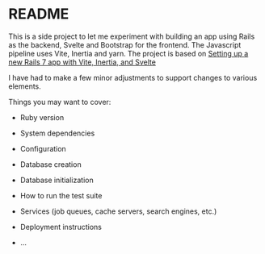 # README

This is a side project to let me experiment with building an app using Rails as the backend, Svelte and Bootstrap for
the frontend.  The Javascript pipeline uses Vite, Inertia and yarn.  The project is based on
[Setting up a new Rails 7 app with Vite, Inertia, and Svelte](https://dev.to/buhrmi/setting-up-a-new-rails-7-app-with-vite-inertia-and-svelte-c9e)

I have had to make a few minor adjustments to support changes to various elements.



Things you may want to cover:

* Ruby version

* System dependencies

* Configuration

* Database creation

* Database initialization

* How to run the test suite

* Services (job queues, cache servers, search engines, etc.)

* Deployment instructions

* ...
